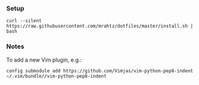 ### Setup

`curl --silent https://raw.githubusercontent.com/mrahtz/dotfiles/master/install.sh | bash`

### Notes

To add a new Vim plugin, e.g.:

`config submodule add https://github.com/Vimjas/vim-python-pep8-indent ~/.vim/bundle//vim-python-pep8-indent`
